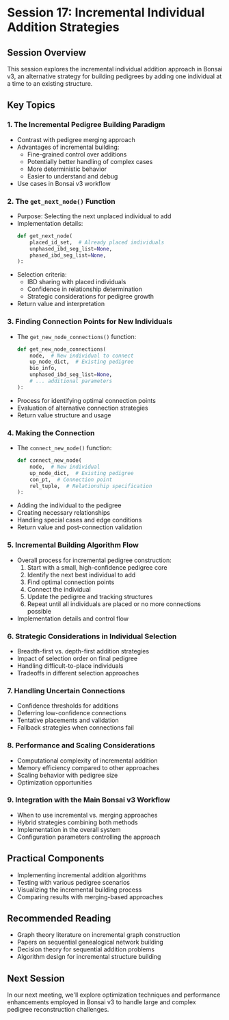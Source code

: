 # Session 17: Incremental Individual Addition Strategies

## Session Overview
This session explores the incremental individual addition approach in Bonsai v3, an alternative strategy for building pedigrees by adding one individual at a time to an existing structure.

## Key Topics

### 1. The Incremental Pedigree Building Paradigm
- Contrast with pedigree merging approach
- Advantages of incremental building:
  - Fine-grained control over additions
  - Potentially better handling of complex cases
  - More deterministic behavior
  - Easier to understand and debug
- Use cases in Bonsai v3 workflow

### 2. The `get_next_node()` Function
- Purpose: Selecting the next unplaced individual to add
- Implementation details:
  ```python
  def get_next_node(
      placed_id_set,  # Already placed individuals
      unphased_ibd_seg_list=None,
      phased_ibd_seg_list=None,
  ):
  ```
- Selection criteria:
  - IBD sharing with placed individuals
  - Confidence in relationship determination
  - Strategic considerations for pedigree growth
- Return value and interpretation

### 3. Finding Connection Points for New Individuals
- The `get_new_node_connections()` function:
  ```python
  def get_new_node_connections(
      node,  # New individual to connect
      up_node_dict,  # Existing pedigree
      bio_info,
      unphased_ibd_seg_list=None,
      # ... additional parameters
  ):
  ```
- Process for identifying optimal connection points
- Evaluation of alternative connection strategies
- Return value structure and usage

### 4. Making the Connection
- The `connect_new_node()` function:
  ```python
  def connect_new_node(
      node,  # New individual
      up_node_dict,  # Existing pedigree
      con_pt,  # Connection point
      rel_tuple,  # Relationship specification
  ):
  ```
- Adding the individual to the pedigree
- Creating necessary relationships
- Handling special cases and edge conditions
- Return value and post-connection validation

### 5. Incremental Building Algorithm Flow
- Overall process for incremental pedigree construction:
  1. Start with a small, high-confidence pedigree core
  2. Identify the next best individual to add
  3. Find optimal connection points
  4. Connect the individual
  5. Update the pedigree and tracking structures
  6. Repeat until all individuals are placed or no more connections possible
- Implementation details and control flow

### 6. Strategic Considerations in Individual Selection
- Breadth-first vs. depth-first addition strategies
- Impact of selection order on final pedigree
- Handling difficult-to-place individuals
- Tradeoffs in different selection approaches

### 7. Handling Uncertain Connections
- Confidence thresholds for additions
- Deferring low-confidence connections
- Tentative placements and validation
- Fallback strategies when connections fail

### 8. Performance and Scaling Considerations
- Computational complexity of incremental addition
- Memory efficiency compared to other approaches
- Scaling behavior with pedigree size
- Optimization opportunities

### 9. Integration with the Main Bonsai v3 Workflow
- When to use incremental vs. merging approaches
- Hybrid strategies combining both methods
- Implementation in the overall system
- Configuration parameters controlling the approach

## Practical Components
- Implementing incremental addition algorithms
- Testing with various pedigree scenarios
- Visualizing the incremental building process
- Comparing results with merging-based approaches

## Recommended Reading
- Graph theory literature on incremental graph construction
- Papers on sequential genealogical network building
- Decision theory for sequential addition problems
- Algorithm design for incremental structure building

## Next Session
In our next meeting, we'll explore optimization techniques and performance enhancements employed in Bonsai v3 to handle large and complex pedigree reconstruction challenges.